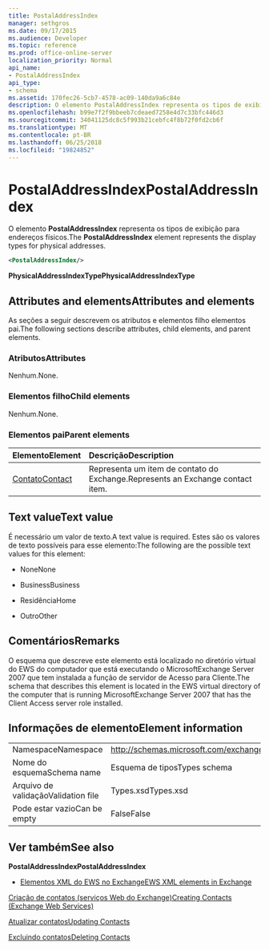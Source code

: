 ```yaml
---
title: PostalAddressIndex
manager: sethgros
ms.date: 09/17/2015
ms.audience: Developer
ms.topic: reference
ms.prod: office-online-server
localization_priority: Normal
api_name:
- PostalAddressIndex
api_type:
- schema
ms.assetid: 170fec26-5cb7-4578-ac09-140da9a6c84e
description: O elemento PostalAddressIndex representa os tipos de exibição para endereços físicos.
ms.openlocfilehash: b99e7f2f9bbeeb7cdeaed7258e4d7c33bfc446d3
ms.sourcegitcommit: 34041125dc8c5f993b21cebfc4f8b72f0fd2cb6f
ms.translationtype: MT
ms.contentlocale: pt-BR
ms.lasthandoff: 06/25/2018
ms.locfileid: "19824852"
---
```

# <a name="postaladdressindex"></a><span data-ttu-id="fa319-103">PostalAddressIndex</span><span class="sxs-lookup"><span data-stu-id="fa319-103">PostalAddressIndex</span></span>

<span data-ttu-id="fa319-104">O elemento **PostalAddressIndex** representa os tipos de exibição para endereços físicos.</span><span class="sxs-lookup"><span data-stu-id="fa319-104">The **PostalAddressIndex** element represents the display types for physical addresses.</span></span> 
  
```xml
<PostalAddressIndex/>
```

 <span data-ttu-id="fa319-105">**PhysicalAddressIndexType**</span><span class="sxs-lookup"><span data-stu-id="fa319-105">**PhysicalAddressIndexType**</span></span>
## <a name="attributes-and-elements"></a><span data-ttu-id="fa319-106">Attributes and elements</span><span class="sxs-lookup"><span data-stu-id="fa319-106">Attributes and elements</span></span>

<span data-ttu-id="fa319-107">As seções a seguir descrevem os atributos e elementos filho elementos pai.</span><span class="sxs-lookup"><span data-stu-id="fa319-107">The following sections describe attributes, child elements, and parent elements.</span></span>
  
### <a name="attributes"></a><span data-ttu-id="fa319-108">Atributos</span><span class="sxs-lookup"><span data-stu-id="fa319-108">Attributes</span></span>

<span data-ttu-id="fa319-109">Nenhum.</span><span class="sxs-lookup"><span data-stu-id="fa319-109">None.</span></span>
  
### <a name="child-elements"></a><span data-ttu-id="fa319-110">Elementos filho</span><span class="sxs-lookup"><span data-stu-id="fa319-110">Child elements</span></span>

<span data-ttu-id="fa319-111">Nenhum.</span><span class="sxs-lookup"><span data-stu-id="fa319-111">None.</span></span>
  
### <a name="parent-elements"></a><span data-ttu-id="fa319-112">Elementos pai</span><span class="sxs-lookup"><span data-stu-id="fa319-112">Parent elements</span></span>

|<span data-ttu-id="fa319-113">**Elemento**</span><span class="sxs-lookup"><span data-stu-id="fa319-113">**Element**</span></span>|<span data-ttu-id="fa319-114">**Descrição**</span><span class="sxs-lookup"><span data-stu-id="fa319-114">**Description**</span></span>|
|:-----|:-----|
|[<span data-ttu-id="fa319-115">Contato</span><span class="sxs-lookup"><span data-stu-id="fa319-115">Contact</span></span>](contact.md) <br/> |<span data-ttu-id="fa319-116">Representa um item de contato do Exchange.</span><span class="sxs-lookup"><span data-stu-id="fa319-116">Represents an Exchange contact item.</span></span>  <br/> |
   
## <a name="text-value"></a><span data-ttu-id="fa319-117">Text value</span><span class="sxs-lookup"><span data-stu-id="fa319-117">Text value</span></span>

<span data-ttu-id="fa319-118">É necessário um valor de texto.</span><span class="sxs-lookup"><span data-stu-id="fa319-118">A text value is required.</span></span> <span data-ttu-id="fa319-119">Estes são os valores de texto possíveis para esse elemento:</span><span class="sxs-lookup"><span data-stu-id="fa319-119">The following are the possible text values for this element:</span></span>
  
- <span data-ttu-id="fa319-120">None</span><span class="sxs-lookup"><span data-stu-id="fa319-120">None</span></span>
    
- <span data-ttu-id="fa319-121">Business</span><span class="sxs-lookup"><span data-stu-id="fa319-121">Business</span></span>
    
- <span data-ttu-id="fa319-122">Residência</span><span class="sxs-lookup"><span data-stu-id="fa319-122">Home</span></span>
    
- <span data-ttu-id="fa319-123">Outro</span><span class="sxs-lookup"><span data-stu-id="fa319-123">Other</span></span>
    
## <a name="remarks"></a><span data-ttu-id="fa319-124">Comentários</span><span class="sxs-lookup"><span data-stu-id="fa319-124">Remarks</span></span>

<span data-ttu-id="fa319-125">O esquema que descreve este elemento está localizado no diretório virtual do EWS do computador que está executando o MicrosoftExchange Server 2007 que tem instalada a função de servidor de Acesso para Cliente.</span><span class="sxs-lookup"><span data-stu-id="fa319-125">The schema that describes this element is located in the EWS virtual directory of the computer that is running MicrosoftExchange Server 2007 that has the Client Access server role installed.</span></span>
  
## <a name="element-information"></a><span data-ttu-id="fa319-126">Informações de elemento</span><span class="sxs-lookup"><span data-stu-id="fa319-126">Element information</span></span>

|||
|:-----|:-----|
|<span data-ttu-id="fa319-127">Namespace</span><span class="sxs-lookup"><span data-stu-id="fa319-127">Namespace</span></span>  <br/> |http://schemas.microsoft.com/exchange/services/2006/types  <br/> |
|<span data-ttu-id="fa319-128">Nome do esquema</span><span class="sxs-lookup"><span data-stu-id="fa319-128">Schema name</span></span>  <br/> |<span data-ttu-id="fa319-129">Esquema de tipos</span><span class="sxs-lookup"><span data-stu-id="fa319-129">Types schema</span></span>  <br/> |
|<span data-ttu-id="fa319-130">Arquivo de validação</span><span class="sxs-lookup"><span data-stu-id="fa319-130">Validation file</span></span>  <br/> |<span data-ttu-id="fa319-131">Types.xsd</span><span class="sxs-lookup"><span data-stu-id="fa319-131">Types.xsd</span></span>  <br/> |
|<span data-ttu-id="fa319-132">Pode estar vazio</span><span class="sxs-lookup"><span data-stu-id="fa319-132">Can be empty</span></span>  <br/> |<span data-ttu-id="fa319-133">False</span><span class="sxs-lookup"><span data-stu-id="fa319-133">False</span></span>  <br/> |
   
## <a name="see-also"></a><span data-ttu-id="fa319-134">Ver também</span><span class="sxs-lookup"><span data-stu-id="fa319-134">See also</span></span>



 <span data-ttu-id="fa319-135">**PostalAddressIndex**</span><span class="sxs-lookup"><span data-stu-id="fa319-135">**PostalAddressIndex**</span></span>


- [<span data-ttu-id="fa319-136">Elementos XML do EWS no Exchange</span><span class="sxs-lookup"><span data-stu-id="fa319-136">EWS XML elements in Exchange</span></span>](ews-xml-elements-in-exchange.md)


[<span data-ttu-id="fa319-137">Criação de contatos (serviços Web do Exchange)</span><span class="sxs-lookup"><span data-stu-id="fa319-137">Creating Contacts (Exchange Web Services)</span></span>](http://msdn.microsoft.com/library/4845917e-70d1-481c-bbd7-011ec6571789%28Office.15%29.aspx)
  
[<span data-ttu-id="fa319-138">Atualizar contatos</span><span class="sxs-lookup"><span data-stu-id="fa319-138">Updating Contacts</span></span>](http://msdn.microsoft.com/library/9a865953-b94a-4229-b632-2dee433314be%28Office.15%29.aspx)
  
[<span data-ttu-id="fa319-139">Excluindo contatos</span><span class="sxs-lookup"><span data-stu-id="fa319-139">Deleting Contacts</span></span>](http://msdn.microsoft.com/library/fcc3dc84-cd3e-455e-a1a7-ae6921c9b588%28Office.15%29.aspx)

